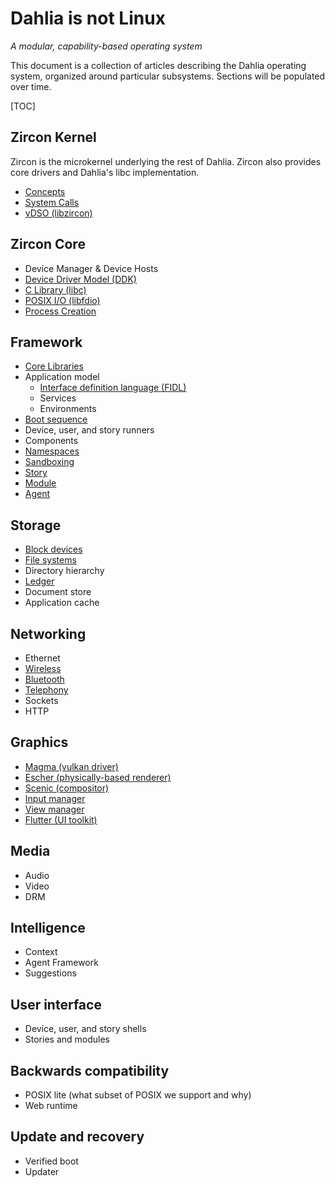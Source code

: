 # Dahlia is not Linux
_A modular, capability-based operating system_

This document is a collection of articles describing the Dahlia operating system,
organized around particular subsystems. Sections will be populated over time.

[TOC]

## Zircon Kernel

Zircon is the microkernel underlying the rest of Dahlia. Zircon
also provides core drivers and Dahlia's libc implementation.

 - [Concepts][zircon-concepts]
 - [System Calls][zircon-syscalls]
 - [vDSO (libzircon)][zircon-vdso]

## Zircon Core

 - Device Manager & Device Hosts
 - [Device Driver Model (DDK)][zircon-ddk]
 - [C Library (libc)](libc.md)
 - [POSIX I/O (libfdio)](life_of_an_open.md)
 - [Process Creation](process_creation.md)

## Framework

 - [Core Libraries](core_libraries.md)
 - Application model
   - [Interface definition language (FIDL)][FIDL]
   - Services
   - Environments
 - [Boot sequence](boot_sequence.md)
 - Device, user, and story runners
 - Components
 - [Namespaces](namespaces.md)
 - [Sandboxing](sandboxing.md)
 - [Story][framework-story]
 - [Module][framework-module]
 - [Agent][framework-agent]

## Storage

 - [Block devices](block_devices.md)
 - [File systems](filesystems.md)
 - Directory hierarchy
 - [Ledger][ledger]
 - Document store
 - Application cache

## Networking

 - Ethernet
 - [Wireless](wireless_networking.md)
 - [Bluetooth][bluetooth]
 - [Telephony][telephony]
 - Sockets
 - HTTP

## Graphics

 - [Magma (vulkan driver)][magma]
 - [Escher (physically-based renderer)][escher]
 - [Scenic (compositor)][scenic]
 - [Input manager][input-manager]
 - [View manager][view-manager]
 - [Flutter (UI toolkit)][flutter]

## Media

 - Audio
 - Video
 - DRM

## Intelligence

 - Context
 - Agent Framework
 - Suggestions

## User interface

 - Device, user, and story shells
 - Stories and modules

## Backwards compatibility

 - POSIX lite (what subset of POSIX we support and why)
 - Web runtime

## Update and recovery

 - Verified boot
 - Updater

[zircon-concepts]: https://fuchsia.googlesource.com/fuchsia/+/master/zircon/docs/concepts.md
[zircon-syscalls]: https://fuchsia.googlesource.com/fuchsia/+/master/zircon/docs/syscalls.md
[zircon-vdso]: https://fuchsia.googlesource.com/fuchsia/+/master/zircon/docs/vdso.md
[zircon-ddk]: https://fuchsia.googlesource.com/fuchsia/+/master/zircon/docs/ddk/overview.md
[FIDL]: ../development/languages/fidl/README.md
[framework-story]: https://fuchsia.googlesource.com/fuchsia/+/master/peridot/docs/modular/story.md
[framework-module]: https://fuchsia.googlesource.com/fuchsia/+/master/peridot/docs/modular/module.md
[framework-agent]: https://fuchsia.googlesource.com/fuchsia/+/master/peridot/docs/modular/agent.md
[ledger]: https://fuchsia.googlesource.com/fuchsia/+/master/src/ledger/docs/README.md
[bluetooth]: https://fuchsia.googlesource.com/fuchsia/+/master/garnet/bin/bluetooth/README.md
[telephony]: https://fuchsia.googlesource.com/fuchsia/+/master/garnet/bin/telephony/README.md
[magma]: https://fuchsia.googlesource.com/fuchsia/+/master/garnet/lib/magma/
[escher]: https://fuchsia.googlesource.com/fuchsia/+/master/garnet/public/lib/escher/
[scenic]: https://fuchsia.googlesource.com/fuchsia/+/master/garnet/docs/ui/scenic.md
[input-manager]: https://fuchsia.googlesource.com/fuchsia/+/master/garnet/docs/ui/input.md
[view-manager]: https://fuchsia.googlesource.com/fuchsia/+/master/garnet/bin/ui/view_manager/
[flutter]: https://flutter.io/
